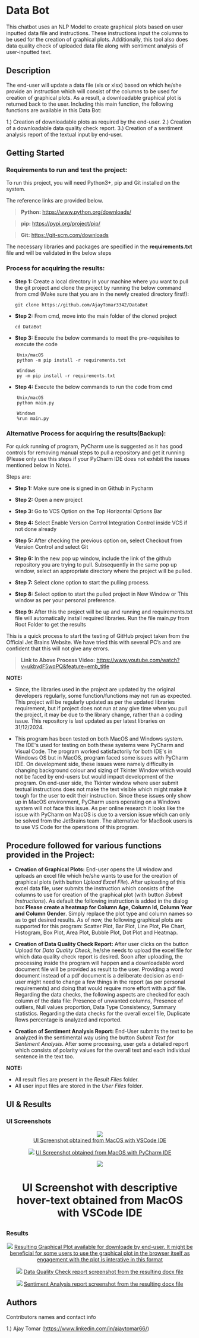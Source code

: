 # Data Bot

This chatbot uses an NLP Model to create graphical plots based on user inputted data file and instructions. These instructions input the columns to be used for the creation of graphical plots. Additionally, this tool also does data quality check of uploaded data file along with sentiment analysis of user-inputted text.

## Description

The end-user will update a data file (xls or xlsx) based on which he/she provide an instruction which will consist of the columns to be used for creation of graphical plots. 
As a result, a downloadable graphical plot is returned back to the user. Including this main function, the following functions are available in this Data Bot:

1.) Creation of downloadable plots as required by the end-user. 
2.) Creation of a downloadable data quality check report.
3.) Creation of a sentiment analysis report of the textual input by end-user.

## Getting Started 

### Requirements to run and test the project:

To run this project, you will need Python3+, pip and Git installed on the system. 

The reference links are provided below.

> **Python:**
  https://www.python.org/downloads/
  
> **pip:**
  https://pypi.org/project/pip/

> **Git:**
  https://git-scm.com/downloads
	
The necessary libraries and packages are specified in the **requirements.txt** file and will be validated in the below steps

### Process for acquiring the results: 

  * **Step 1:**
  Create a local directory in your machine where you want to pull the git project and clone the project by running the below command from cmd 
  (Make sure that you are in the newly created directory first!):
  
  	```git clone https://github.com/AjayTomar3342/DataBot```

  * **Step 2:**
  From cmd, move into the main folder of the cloned project
  
 	 ```cd DataBot```

  * **Step 3:**
  Execute the below commands to meet the pre-requisites to execute the code
  
  ```  	
      Unix/macOS
      python -m pip install -r requirements.txt

      Windows
      py -m pip install -r requirements.txt
  ```

  
  * **Step 4:**
  Execute the below commands to run the code from cmd
  
  ``` 
      Unix/macOS
      python main.py

      Windows
      %run main.py
  ```


### Alternative Process for acquiring the results(Backup):

For quick running of program, PyCharm use is suggested as it has good controls for removing manual steps to pull a repository and get it running (Please only use this steps if your PyCharm IDE does not exhibit the issues mentioned below in Note).

Steps are:

  * **Step 1:**
  Make sure one is signed in on Github in Pycharm
  
  * **Step 2:**
  Open a new project
  
  * **Step 3:**
  Go to VCS Option on the Top Horizontal Options Bar
  
  * **Step 4:**
  Select Enable Version Control Integration Control inside VCS if not done already
  
  * **Step 5:**
  After checking the previous option on, select Checkout from Version Control and select Git
  
  * **Step 6:**
  In the new pop up window, include the link of the github repository you are trying to pull.
  Subsequently in the same pop up window, select an appropriate directory where the  project will be pulled.
  
  * **Step 7:**
  Select clone option to start the pulling process.
  
  * **Step 8:**
  Select option to start the pulled project in New Window or This window as per your personal preference.
  
  * **Step 9:**
  After this the project will be up and running and requirements.txt file will automatically install required libraries. Run the file main.py from Root Folder to get the results

This is a quick process to start the testing of GitHub project taken from the Official Jet Brains Website. We have tried this with several PC’s and are confident that this will not give any errors.

> **Link to Above Process Video:**
  https://www.youtube.com/watch?v=ukbvdF5wqPQ&feature=emb_title

  **NOTE:** 
* Since, the libraries used in the project are updated by the original developers regularly, some function/functions may not run as expected. This project will be regularly updated as per the updated libraries requirement, but if project does not run at any give time when you pull the project, it may be due to the library change, rather than a coding issue. This repository is last updated as per latest libraries on 31/12/2024.

* This program has been tested on both MacOS and Windows system. The IDE's used for testing on both these systems were PyCharm and Visual Code. The program worked satisfactorily for both IDE's in Windows OS but in MacOS, program faced some issues with PyCharm IDE. On development side, these issues were namely difficulty in changing background colour and sizing of Tkinter Window which would not be faced by end-users but would impact development of the program. On end-user side, the Tkinter window where user submit textual instructions does not make the text visible which might make it tough for the user to edit their instruction. Since these issues only show up in MacOS environment, PyCharm users operating on a Windows system will not face this issue. As per online research it looks like the issue with PyCharm on MacOS is due to a version issue which can only be solved from the JetBrains team. The alternative for MacBook users is to use VS Code for the operations of this program. 

## Procedure followed for various functions provided in the Project:

   * **Creation of Graphical Plots:**
   End-user opens the UI window and uploads an excel file which he/she wants to use for the creation of graphical plots (with button *Upload Excel File*). After uploading of this excel data file, user submits the instruction which consists of the columns to use for creation of the graphical plot (with button *Submit Instructions*). As default the following instruction is added in the dialog box **Please create a heatmap for Column Age, Column Id, Column Year and Column Gender**. Simply replace the plot type and column names so as to get desired results. As of now, the following graphical plots are supported for this program: Scatter Plot, Bar Plot, Line Plot, Pie Chart, Histogram, Box Plot, Area Plot, Bubble Plot, Dot Plot and Heatmap. 
   
   * **Creation of Data Quality Check Report:**
   After user clicks on the button Upload for *Data Quality Check*, he/she needs to upload the excel file for which data quality check report is desired. Soon after uploading, the processing inside the program will happen and a downloadable word document file will be provided as result to the user. Providing a word document instead of a pdf document is a deliberate decision as end-user might need to change a few things in the report (as per personal requirements) and doing that would require more effort with a pdf file. Regarding the data checks, the following aspects are checked for each column of the data file: Presence of unwanted columns, Presence of outliers, Null values proportion, Data Type Consistency, Summary statistics. Regarding the data checks for the overall excel file, Duplicate Rows percentage is analyzed and reported.  
   
   * **Creation of Sentiment Analysis Report:**
   End-User submits the text to be analyzed in the sentimental way using the button *Submit Text for Sentiment Analysis*. After some processing, user gets a detailed report which consists of polarity values for the overall text and each individual sentence in the text too.

  **NOTE:** 
* All result files are present in the *Result Files* folder.
* All user input files are stored in the *User Files* folder.

## UI & Results

### UI Screenshots

<p align="center">
<img src="UI_Result_Screenshots/UI_VSCode.png"> 
<br />
<ins> UI Screenshot obtained from MacOS with VSCode IDE </ins>
</p>

<p align="center">
<img src="UI_Result_Screenshots/UI_PyCharm.png">  
<ins> UI Screenshot obtained from MacOS with PyCharm IDE </ins>
</p>

<p align="center">
<img src="UI_Result_Screenshots/UI_VSCode2.png">  
<ins> <h1 align="center">UI Screenshot with descriptive hover-text obtained from MacOS with VSCode IDE </ins>
</p>




### Results

<p align="center">
<img src="UI_Result_Screenshots/Result_Graphical_Plots.png"> 
<ins> Resulting Graphical Plot available for downloade by end-user. It might be beneficial for some users to use the graphical plot in the browser itself as engagement with the plot is interative in this format </ins>
</p>

<p align="center">
<img src="UI_Result_Screenshots/Result_Data_Quality_Check.png">  
<ins>Data Quality Check report screenshot from the resulting docx file</ins> 
</p>


<p align="center">
<img src="UI_Result_Screenshots/Result_Sentiment_Analysis_Report.png">  
<ins>Sentiment Analysis report screenshot from the resulting docx file</ins>
</p>


## Authors

Contributors names and contact info

1.) Ajay Tomar (https://www.linkedin.com/in/ajaytomar66/)
